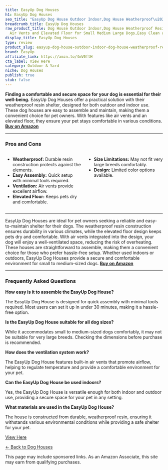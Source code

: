 ```yaml
---
title: EasyUp Dog Houses
h1: EasyUp Dog Houses
seo_title: "EasyUp Dog House Outdoor Indoor,Dog House Weatherproof\u2026"
breadcrumb_title: EasyUp Dog Houses
raw_product_title: Dog House Outdoor Indoor,Dog House Weatherproof Resin Shelter with
  Air Vents and Elevated Floor for Small Medium Large Dogs,Easy Clean and Assemble
display_title: EasyUp Dog Houses
type: review
product_slug: easyup-dog-house-outdoor-indoor-dog-house-weatherproof-resin-shelter-wi-62af8955
brand: EasyUp
affiliate_link: https://amzn.to/4mV0ftH
cta_label: View Here
category: Outdoor & Yard
niche: Dog Houses
publish: true
stub: false
---
```


<div id="intro" class="full-width">
  <p><strong>Finding a comfortable and secure space for your dog is essential for their well-being.</strong> EasyUp Dog Houses offer a practical solution with their weatherproof resin shelter, designed for both outdoor and indoor use. These dog houses are easy to assemble and maintain, making them a convenient choice for pet owners. With features like air vents and an elevated floor, they ensure your pet stays comfortable in various conditions. <a href="https://amzn.to/4mV0ftH" rel="nofollow sponsored noopener" target="_blank"><strong>Buy on Amazon</strong></a></p>
</div>

<hr />
<h3 id="pros-cons">Pros and Cons</h3>
<div class="pc-grid" style="display:grid;grid-template-columns:1fr 1fr;gap:16px;">
  <ul>
    <li><strong>Weatherproof:</strong> Durable resin construction protects against the elements.</li>
    <li><strong>Easy Assembly:</strong> Quick setup with minimal tools required.</li>
    <li><strong>Ventilation:</strong> Air vents provide excellent airflow.</li>
    <li><strong>Elevated Floor:</strong> Keeps pets dry and comfortable.</li>
  </ul>
  <ul>
    <li><strong>Size Limitations:</strong> May not fit very large breeds comfortably.</li>
    <li><strong>Design:</strong> Limited color options available.</li>
  </ul>
</div>
<hr />

<div class="full-width">
  <p>EasyUp Dog Houses are ideal for pet owners seeking a reliable and easy-to-maintain shelter for their dogs. The weatherproof resin construction ensures durability in various climates, while the elevated floor design keeps pets dry and comfortable. With air vents integrated into the design, your dog will enjoy a well-ventilated space, reducing the risk of overheating. These houses are straightforward to assemble, making them a convenient choice for those who prefer hassle-free setup. Whether used indoors or outdoors, EasyUp Dog Houses provide a secure and comfortable environment for small to medium-sized dogs. <a href="https://amzn.to/4mV0ftH" rel="nofollow sponsored noopener" target="_blank"><strong>Buy on Amazon</strong></a></p>
</div>

<hr />
<h3 id="faqs">Frequently Asked Questions</h3>

<p><strong>How easy is it to assemble the EasyUp Dog House?</strong></p>
<p>The EasyUp Dog House is designed for quick assembly with minimal tools required. Most users can set it up in under 30 minutes, making it a hassle-free option.</p>

<p><strong>Is the EasyUp Dog House suitable for all dog sizes?</strong></p>
<p>While it accommodates small to medium-sized dogs comfortably, it may not be suitable for very large breeds. Checking the dimensions before purchase is recommended.</p>

<p><strong>How does the ventilation system work?</strong></p>
<p>The EasyUp Dog House features built-in air vents that promote airflow, helping to regulate temperature and provide a comfortable environment for your pet.</p>

<p><strong>Can the EasyUp Dog House be used indoors?</strong></p>
<p>Yes, the EasyUp Dog House is versatile enough for both indoor and outdoor use, providing a secure space for your pet in any setting.</p>

<p><strong>What materials are used in the EasyUp Dog House?</strong></p>
<p>The house is constructed from durable, weatherproof resin, ensuring it withstands various environmental conditions while providing a safe shelter for your pet.</p>
<p><a class="btn" href="https://amzn.to/4mV0ftH" target="_blank" rel="nofollow sponsored noopener">View Here</a></p>
<p><a href="/roundups/outdoor-yard/dog-houses/">← Back to Dog Houses</a></p>
<aside class="disclosure">This page may include sponsored links. As an Amazon Associate, this site may earn from qualifying purchases.</aside>
